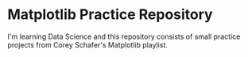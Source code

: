 # Matplotlib Practice Repository

I'm learning Data Science and this repository consists of small practice projects from Corey Schafer's Matplotlib playlist.
